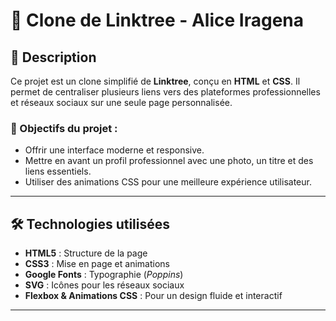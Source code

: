 # 🚀 Clone de Linktree - Alice Iragena

## 📌 Description

Ce projet est un clone simplifié de **Linktree**, conçu en **HTML** et **CSS**. Il permet de centraliser plusieurs liens vers des plateformes professionnelles et réseaux sociaux sur une seule page personnalisée.  

### 🎯 Objectifs du projet :
- Offrir une interface moderne et responsive.
- Mettre en avant un profil professionnel avec une photo, un titre et des liens essentiels.
- Utiliser des animations CSS pour une meilleure expérience utilisateur.

---

## 🛠️ Technologies utilisées

- **HTML5** : Structure de la page
- **CSS3** : Mise en page et animations
- **Google Fonts** : Typographie (_Poppins_)
- **SVG** : Icônes pour les réseaux sociaux
- **Flexbox & Animations CSS** : Pour un design fluide et interactif

---

